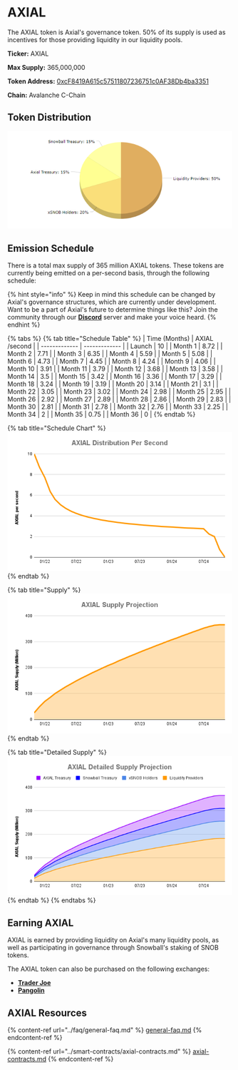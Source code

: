 # AXIAL

The AXIAL token is Axial's governance token. 50% of its supply is used as incentives for those providing liquidity in our liquidity pools.

**Ticker:** AXIAL

**Max Supply:** 365,000,000

**Token Address:** [0xcF8419A615c57511807236751c0AF38Db4ba3351](https://snowtrace.io/token/0xcF8419A615c57511807236751c0AF38Db4ba3351)

**Chain:** Avalanche C-Chain

## Token Distribution

![](../.gitbook/assets/AllocationChart.png)

## Emission Schedule

There is a total max supply of 365 million AXIAL tokens. These tokens are currently being emitted on a per-second basis, through the following schedule:

{% hint style="info" %}
Keep in mind this schedule can be changed by Axial's governance structures, which are currently under development. Want to be a part of Axial's future to determine things like this? Join the community through our [**Discord**](https://discord.gg/NPsxMhcCrS) server and make your voice heard.
{% endhint %}

{% tabs %}
{% tab title="Schedule Table" %}
| Time (Months) | AXIAL /second |
| ------------- | ------------- |
| Launch        | 10            |
| Month 1       | 8.72          |
| Month 2       | 7.71          |
| Month 3       | 6.35          |
| Month 4       | 5.59          |
| Month 5       | 5.08          |
| Month 6       | 4.73          |
| Month 7       | 4.45          |
| Month 8       | 4.24          |
| Month 9       | 4.06          |
| Month 10      | 3.91          |
| Month 11      | 3.79          |
| Month 12      | 3.68          |
| Month 13      | 3.58          |
| Month 14      | 3.5           |
| Month 15      | 3.42          |
| Month 16      | 3.36          |
| Month 17      | 3.29          |
| Month 18      | 3.24          |
| Month 19      | 3.19          |
| Month 20      | 3.14          |
| Month 21      | 3.1           |
| Month 22      | 3.05          |
| Month 23      | 3.02          |
| Month 24      | 2.98          |
| Month 25      | 2.95          |
| Month 26      | 2.92          |
| Month 27      | 2.89          |
| Month 28      | 2.86          |
| Month 29      | 2.83          |
| Month 30      | 2.81          |
| Month 31      | 2.78          |
| Month 32      | 2.76          |
| Month 33      | 2.25          |
| Month 34      | 2             |
| Month 35      | 0.75          |
| Month 36      | 0             |
{% endtab %}

{% tab title="Schedule Chart" %}
![](<../.gitbook/assets/AXIAL Distribution Per Second.png>)
{% endtab %}

{% tab title="Supply" %}
![](<../.gitbook/assets/AXIAL Supply Projection.png>)
{% endtab %}

{% tab title="Detailed Supply" %}
![](<../.gitbook/assets/AXIAL Detailed Supply Projection.png>)
{% endtab %}
{% endtabs %}

## Earning AXIAL

AXIAL is earned by providing liquidity on Axial's many liquidity pools, as well as participating in governance through Snowball's staking of SNOB tokens.

The AXIAL token can also be purchased on the following exchanges:

* [**Trader Joe**](https://analytics.traderjoexyz.com/tokens/0xcF8419A615c57511807236751c0AF38Db4ba3351)
* [**Pangolin**](https://info.pangolin.exchange/#/token/0xcF8419A615c57511807236751c0AF38Db4ba3351)

## AXIAL Resources

{% content-ref url="../faq/general-faq.md" %}
[general-faq.md](../faq/general-faq.md)
{% endcontent-ref %}

{% content-ref url="../smart-contracts/axial-contracts.md" %}
[axial-contracts.md](../smart-contracts/axial-contracts.md)
{% endcontent-ref %}
